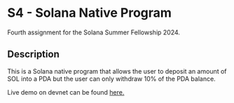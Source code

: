# S4 - Solana Native Program

Fourth assignment for the Solana Summer Fellowship 2024.

## Description

This is a Solana native program that allows the user to deposit an amount of SOL into a PDA but the user can only withdraw 10% of the PDA balance.

Live demo on devnet can be found [here.](https://explorer.solana.com/address/6EfjcdFco8WhCxe3ZvdKcmrWtfuhQskNaYQdfSeqcW6k?cluster=devnet)
